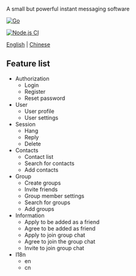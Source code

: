 A small but powerful instant messaging software

[![Go](https://github.com/bittyIm/bitty_serv/actions/workflows/go.yml/badge.svg)](https://github.com/bittyIm/bitty_serv/actions/workflows/go.yml)

[![Node.js CI](https://github.com/bittyIm/bitty_vue/actions/workflows/node.js.yml/badge.svg)](https://github.com/bittyIm/bitty_vue/actions/workflows/node.js.yml)

[English](https://markdown.com.cn) | [Chinese](https://markdown.com.cn)

## Feature list

- Authorization
   - Login
   - Register
   - Reset password
- User
   - User profile
   - User settings
- Session
   - Hang
   - Reply
   - Delete
- Contacts
   - Contact list
   - Search for contacts
   - Add contacts
- Group
   - Create groups
   - Invite friends
   - Group member settings
   - Search for groups
   - Add groups
- Information
   - Apply to be added as a friend
   - Agree to be added as friend
   - Apply to join group chat
   - Agree to join the group chat
   - Invite to join group chat
- I18n
   - en 
   - cn


